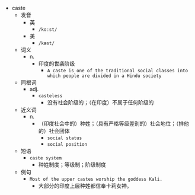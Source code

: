 - caste
  - 发音
    - 英
      - `/kɑːst/`
    - 美
      - `/kæst/`
  - 词义
    - n.
      - 印度的世袭阶级
        - `A caste is one of the traditional social classes into which people are divided in a Hindu society`
  - 同根词
    - adj.
      - `casteless`
        - 没有社会阶级的；（在印度）不属于任何阶级的
  - 近义词
    - n.
      - （印度社会中的）种姓；（具有严格等级差别的）社会地位；（排他的）社会团体
        - `social status`
        - `social position`
  - 短语
    - `caste system`
      - 种姓制度；等级制；阶级制度 
  - 例句
    - `Most of the upper castes worship the goddess Kali.`
      - 大部分的印度上层种姓都信奉卡莉女神。

